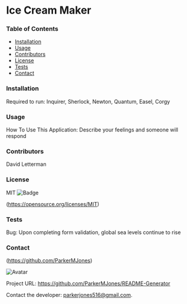 # Ice Cream Maker

  ### Table of Contents
  - [Installation](#installation)
  - [Usage](#usage)
  - [Contributors](#contributors)
  - [License](#license)
  - [Tests](#tests)
  - [Contact](#contact)

  ### Installation
  Required to run: Inquirer, Sherlock, Newton, Quantum, Easel, Corgy

  ### Usage
  How To Use This Application: Describe your feelings and someone will respond

  ### Contributors
  David Letterman

  ### License
  MIT
  ![Badge](http://img.shields.io/badge/license-MIT-blue.svg)
  
(https://opensource.org/licenses/MIT)



  ### Tests
  Bug: Upon completing form validation, global sea levels continue to rise

  ### Contact
  
(https://github.com/ParkerMJones)
  
![Avatar](https://github.com/ParkerMJones.png?size=50)
  
Project URL: https://github.com/ParkerMJones/README-Generator
  
Contact the developer: parkerjones516@gmail.com.

